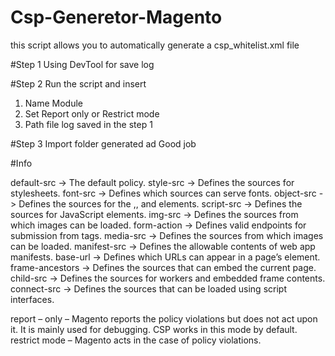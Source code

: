 # Csp-Generetor-Magento
this script allows you to automatically generate a csp_whitelist.xml file


#Step 1
Using DevTool for save log

#Step 2
Run the script and insert
1. Name Module 
2. Set Report only or Restrict mode 
3. Path file log saved in the step 1

#Step 3 
Import folder generated ad Good job


#Info

default-src -> The default policy.
style-src -> Defines the sources for stylesheets.
font-src -> Defines which sources can serve fonts.
object-src -> Defines the sources for the ,, and elements.
script-src -> Defines the sources for JavaScript elements.
img-src	-> Defines the sources from which images can be loaded.
form-action -> Defines valid endpoints for submission from tags.
media-src -> Defines the sources from which images can be loaded.
manifest-src -> Defines the allowable contents of web app manifests.
base-url -> Defines which URLs can appear in a page’s <base> element.
frame-ancestors -> Defines the sources that can embed the current page.
child-src	-> Defines the sources for workers and embedded frame contents.
connect-src	-> Defines the sources that can be loaded using script interfaces.


report – only – Magento reports the policy violations but does not act upon it. It is mainly used for debugging. CSP works in this mode by default.
restrict mode – Magento acts in the case of policy violations.
